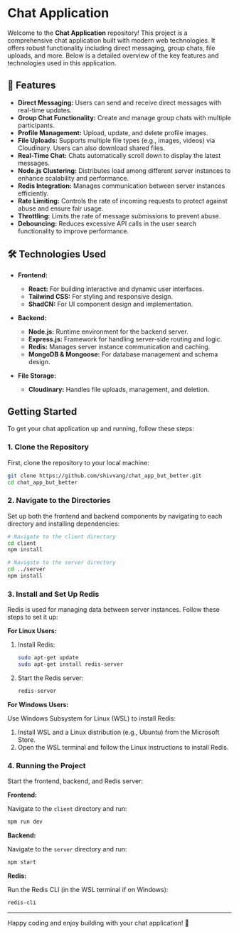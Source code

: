 
# Chat Application

Welcome to the **Chat Application** repository! This project is a comprehensive chat application built with modern web technologies. It offers robust functionality including direct messaging, group chats, file uploads, and more. Below is a detailed overview of the key features and technologies used in this application.

## 📜 Features

- **Direct Messaging:** Users can send and receive direct messages with real-time updates.
- **Group Chat Functionality:** Create and manage group chats with multiple participants.
- **Profile Management:** Upload, update, and delete profile images.
- **File Uploads:** Supports multiple file types (e.g., images, videos) via Cloudinary. Users can also download shared files.
- **Real-Time Chat:** Chats automatically scroll down to display the latest messages.
- **Node.js Clustering:** Distributes load among different server instances to enhance scalability and performance.
- **Redis Integration:** Manages communication between server instances efficiently.
- **Rate Limiting:** Controls the rate of incoming requests to protect against abuse and ensure fair usage.
- **Throttling:** Limits the rate of message submissions to prevent abuse.
- **Debouncing:** Reduces excessive API calls in the user search functionality to improve performance.

## 🛠️ Technologies Used

- **Frontend:**
  - **React:** For building interactive and dynamic user interfaces.
  - **Tailwind CSS:** For styling and responsive design.
  - **ShadCN:** For UI component design and implementation.

- **Backend:**
  - **Node.js:** Runtime environment for the backend server.
  - **Express.js:** Framework for handling server-side routing and logic.
  - **Redis:** Manages server instance communication and caching.
  - **MongoDB & Mongoose:** For database management and schema design.

- **File Storage:**
  - **Cloudinary:** Handles file uploads, management, and deletion.

## Getting Started

To get your chat application up and running, follow these steps:

### 1. Clone the Repository

First, clone the repository to your local machine:

```bash
git clone https://github.com/shivvang/chat_app_but_better.git
cd chat_app_but_better
```

### 2. Navigate to the Directories

Set up both the frontend and backend components by navigating to each directory and installing dependencies:

```bash
# Navigate to the client directory
cd client
npm install

# Navigate to the server directory
cd ../server
npm install
```

### 3. Install and Set Up Redis

Redis is used for managing data between server instances. Follow these steps to set it up:

**For Linux Users:**

1. Install Redis:
   ```bash
   sudo apt-get update
   sudo apt-get install redis-server
   ```

2. Start the Redis server:
   ```bash
   redis-server
   ```

**For Windows Users:**

Use Windows Subsystem for Linux (WSL) to install Redis:

1. Install WSL and a Linux distribution (e.g., Ubuntu) from the Microsoft Store.
2. Open the WSL terminal and follow the Linux instructions to install Redis.

### 4. Running the Project

Start the frontend, backend, and Redis server:

**Frontend:**

Navigate to the `client` directory and run:

```bash
npm run dev
```

**Backend:**

Navigate to the `server` directory and run:

```bash
npm start
```

**Redis:**

Run the Redis CLI (in the WSL terminal if on Windows):

```bash
redis-cli
```

---
Happy coding and enjoy building with your chat application! 🎉
